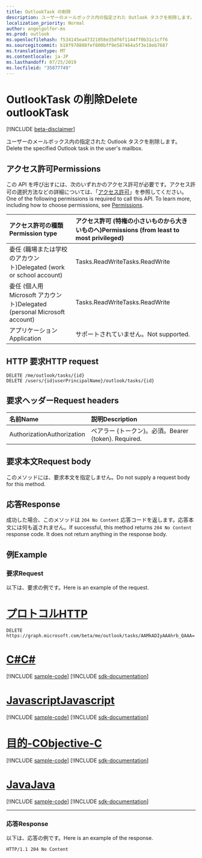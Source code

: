 ```yaml
---
title: OutlookTask の削除
description: ユーザーのメールボックス内の指定された Outlook タスクを削除します。
localization_priority: Normal
author: angelgolfer-ms
ms.prod: outlook
ms.openlocfilehash: f534145ea47321058e35df6f1144ff0b31c1cff6
ms.sourcegitcommit: b18f978808fef800bff9e587464a5f3e18eb7687
ms.translationtype: MT
ms.contentlocale: ja-JP
ms.lasthandoff: 07/25/2019
ms.locfileid: "35877749"
---
```

# <a name="delete-outlooktask"></a><span data-ttu-id="f7d87-103">OutlookTask の削除</span><span class="sxs-lookup"><span data-stu-id="f7d87-103">Delete outlookTask</span></span>

[!INCLUDE [beta-disclaimer](../../includes/beta-disclaimer.md)]

<span data-ttu-id="f7d87-104">ユーザーのメールボックス内の指定された Outlook タスクを削除します。</span><span class="sxs-lookup"><span data-stu-id="f7d87-104">Delete the specified Outlook task in the user's mailbox.</span></span>

## <a name="permissions"></a><span data-ttu-id="f7d87-105">アクセス許可</span><span class="sxs-lookup"><span data-stu-id="f7d87-105">Permissions</span></span>

<span data-ttu-id="f7d87-p101">この API を呼び出すには、次のいずれかのアクセス許可が必要です。アクセス許可の選択方法などの詳細については、「[アクセス許可](/graph/permissions-reference)」を参照してください。</span><span class="sxs-lookup"><span data-stu-id="f7d87-p101">One of the following permissions is required to call this API. To learn more, including how to choose permissions, see [Permissions](/graph/permissions-reference).</span></span>

|<span data-ttu-id="f7d87-108">アクセス許可の種類</span><span class="sxs-lookup"><span data-stu-id="f7d87-108">Permission type</span></span>      | <span data-ttu-id="f7d87-109">アクセス許可 (特権の小さいものから大きいものへ)</span><span class="sxs-lookup"><span data-stu-id="f7d87-109">Permissions (from least to most privileged)</span></span>              |
|:--------------------|:---------------------------------------------------------|
|<span data-ttu-id="f7d87-110">委任 (職場または学校のアカウント)</span><span class="sxs-lookup"><span data-stu-id="f7d87-110">Delegated (work or school account)</span></span> | <span data-ttu-id="f7d87-111">Tasks.ReadWrite</span><span class="sxs-lookup"><span data-stu-id="f7d87-111">Tasks.ReadWrite</span></span>    |
|<span data-ttu-id="f7d87-112">委任 (個人用 Microsoft アカウント)</span><span class="sxs-lookup"><span data-stu-id="f7d87-112">Delegated (personal Microsoft account)</span></span> | <span data-ttu-id="f7d87-113">Tasks.ReadWrite</span><span class="sxs-lookup"><span data-stu-id="f7d87-113">Tasks.ReadWrite</span></span>    |
|<span data-ttu-id="f7d87-114">アプリケーション</span><span class="sxs-lookup"><span data-stu-id="f7d87-114">Application</span></span> | <span data-ttu-id="f7d87-115">サポートされていません。</span><span class="sxs-lookup"><span data-stu-id="f7d87-115">Not supported.</span></span> |

## <a name="http-request"></a><span data-ttu-id="f7d87-116">HTTP 要求</span><span class="sxs-lookup"><span data-stu-id="f7d87-116">HTTP request</span></span>

<!-- { "blockType": "ignored" } -->

```http
DELETE /me/outlook/tasks/{id}
DELETE /users/{id|userPrincipalName}/outlook/tasks/{id}
```

## <a name="request-headers"></a><span data-ttu-id="f7d87-117">要求ヘッダー</span><span class="sxs-lookup"><span data-stu-id="f7d87-117">Request headers</span></span>

| <span data-ttu-id="f7d87-118">名前</span><span class="sxs-lookup"><span data-stu-id="f7d87-118">Name</span></span>       | <span data-ttu-id="f7d87-119">説明</span><span class="sxs-lookup"><span data-stu-id="f7d87-119">Description</span></span>|
|:---------------|:----------|
| <span data-ttu-id="f7d87-120">Authorization</span><span class="sxs-lookup"><span data-stu-id="f7d87-120">Authorization</span></span>  | <span data-ttu-id="f7d87-p102">ベアラー {トークン}。必須。</span><span class="sxs-lookup"><span data-stu-id="f7d87-p102">Bearer {token}. Required.</span></span> |

## <a name="request-body"></a><span data-ttu-id="f7d87-123">要求本文</span><span class="sxs-lookup"><span data-stu-id="f7d87-123">Request body</span></span>

<span data-ttu-id="f7d87-124">このメソッドには、要求本文を指定しません。</span><span class="sxs-lookup"><span data-stu-id="f7d87-124">Do not supply a request body for this method.</span></span>

## <a name="response"></a><span data-ttu-id="f7d87-125">応答</span><span class="sxs-lookup"><span data-stu-id="f7d87-125">Response</span></span>

<span data-ttu-id="f7d87-p103">成功した場合、このメソッドは `204 No Content` 応答コードを返します。応答本文には何も返されません。</span><span class="sxs-lookup"><span data-stu-id="f7d87-p103">If successful, this method returns `204 No Content` response code. It does not return anything in the response body.</span></span>

## <a name="example"></a><span data-ttu-id="f7d87-128">例</span><span class="sxs-lookup"><span data-stu-id="f7d87-128">Example</span></span>

### <a name="request"></a><span data-ttu-id="f7d87-129">要求</span><span class="sxs-lookup"><span data-stu-id="f7d87-129">Request</span></span>

<span data-ttu-id="f7d87-130">以下は、要求の例です。</span><span class="sxs-lookup"><span data-stu-id="f7d87-130">Here is an example of the request.</span></span>

# <a name="httptabhttp"></a>[<span data-ttu-id="f7d87-131">プロトコル</span><span class="sxs-lookup"><span data-stu-id="f7d87-131">HTTP</span></span>](#tab/http)
<!-- {
  "blockType": "request",
  "name": "delete_outlooktask"
}-->

```http
DELETE https://graph.microsoft.com/beta/me/outlook/tasks/AAMkADIyAAAhrb_QAAA=
```
# <a name="ctabcsharp"></a>[<span data-ttu-id="f7d87-132">C#</span><span class="sxs-lookup"><span data-stu-id="f7d87-132">C#</span></span>](#tab/csharp)
[!INCLUDE [sample-code](../includes/snippets/csharp/delete-outlooktask-csharp-snippets.md)]
[!INCLUDE [sdk-documentation](../includes/snippets/snippets-sdk-documentation-link.md)]

# <a name="javascripttabjavascript"></a>[<span data-ttu-id="f7d87-133">Javascript</span><span class="sxs-lookup"><span data-stu-id="f7d87-133">Javascript</span></span>](#tab/javascript)
[!INCLUDE [sample-code](../includes/snippets/javascript/delete-outlooktask-javascript-snippets.md)]
[!INCLUDE [sdk-documentation](../includes/snippets/snippets-sdk-documentation-link.md)]

# <a name="objective-ctabobjc"></a>[<span data-ttu-id="f7d87-134">目的-C</span><span class="sxs-lookup"><span data-stu-id="f7d87-134">Objective-C</span></span>](#tab/objc)
[!INCLUDE [sample-code](../includes/snippets/objc/delete-outlooktask-objc-snippets.md)]
[!INCLUDE [sdk-documentation](../includes/snippets/snippets-sdk-documentation-link.md)]

# <a name="javatabjava"></a>[<span data-ttu-id="f7d87-135">Java</span><span class="sxs-lookup"><span data-stu-id="f7d87-135">Java</span></span>](#tab/java)
[!INCLUDE [sample-code](../includes/snippets/java/delete-outlooktask-java-snippets.md)]
[!INCLUDE [sdk-documentation](../includes/snippets/snippets-sdk-documentation-link.md)]

---


### <a name="response"></a><span data-ttu-id="f7d87-136">応答</span><span class="sxs-lookup"><span data-stu-id="f7d87-136">Response</span></span>

<span data-ttu-id="f7d87-137">以下は、応答の例です。</span><span class="sxs-lookup"><span data-stu-id="f7d87-137">Here is an example of the response.</span></span>
<!-- {
  "blockType": "response",
  "truncated": true
} -->

```http
HTTP/1.1 204 No Content
```

<!-- uuid: 8fcb5dbc-d5aa-4681-8e31-b001d5168d79
2015-10-25 14:57:30 UTC -->
<!--
{
  "type": "#page.annotation",
  "description": "Delete outlookTask",
  "keywords": "",
  "section": "documentation",
  "tocPath": "",
  "suppressions": [
  ]
}
-->
